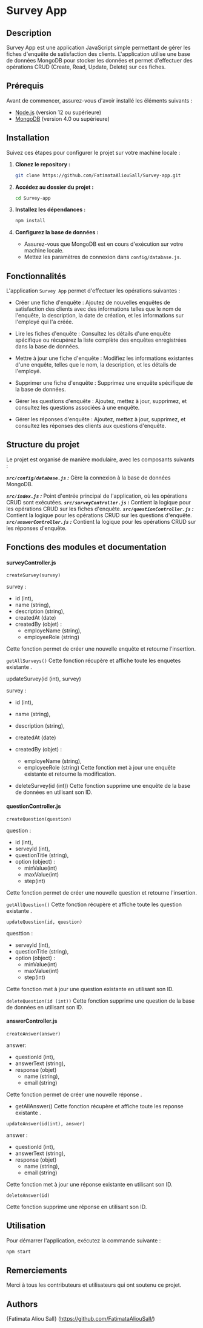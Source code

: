 # Survey App

## Description

Survey App est une application JavaScript simple permettant de gérer les fiches d'enquête de satisfaction des clients. L'application utilise une base de données MongoDB pour stocker les données et permet d'effectuer des opérations CRUD (Create, Read, Update, Delete) sur ces fiches.

## Prérequis

Avant de commencer, assurez-vous d'avoir installé les éléments suivants :

- [Node.js](https://nodejs.org/) (version 12 ou supérieure)
- [MongoDB](https://www.mongodb.com/try/download/community) (version 4.0 ou supérieure)

## Installation

Suivez ces étapes pour configurer le projet sur votre machine locale :

1. **Clonez le repository :**

    ```bash
    git clone https://github.com/FatimataAliouSall/Survey-app.git
    ```

2. **Accédez au dossier du projet :**

    ```bash
    cd Survey-app
    ```

3. **Installez les dépendances :**

    ```bash
    npm install
    ```

4. **Configurez la base de données :**

    - Assurez-vous que MongoDB est en cours d'exécution sur votre machine locale.
    - Mettez les paramètres de connexion dans `config/database.js`.

## Fonctionnalités

L'application `Survey App` permet d'effectuer les opérations suivantes :

- Créer une fiche d'enquête : Ajoutez de nouvelles enquêtes de satisfaction des clients avec des informations telles que le nom de l'enquête, la description, la date de création, et les informations sur l'employé qui l'a créée.

- Lire les fiches d'enquête : Consultez les détails d'une enquête spécifique ou récupérez la liste complète des enquêtes enregistrées dans la base de données.

- Mettre à jour une fiche d'enquête : Modifiez les informations existantes d'une enquête, telles que le nom, la description, et les détails de l'employé.

- Supprimer une fiche d'enquête : Supprimez une enquête spécifique de la base de données.

- Gérer les questions d'enquête : Ajoutez, mettez à jour, supprimez, et consultez les questions associées à une enquête.

- Gérer les réponses d'enquête : Ajoutez, mettez à jour, supprimez, et consultez les réponses des clients aux questions d'enquête.

## Structure du projet

Le projet est organisé de manière modulaire, avec les composants suivants :

***`src/config/database.js` :*** Gère la connexion à la base de données MongoDB.

***`src/index.js` :*** Point d'entrée principal de l'application, où les opérations CRUD sont exécutées.
***`src/surveyController.js` :*** Contient la logique pour les opérations CRUD sur les fiches d'enquête.
***`src/questionController.js` :*** Contient la logique pour les opérations CRUD sur les questions d'enquête.
***`src/answerController.js` :*** Contient la logique pour les opérations CRUD sur les réponses d'enquête.


## Fonctions des modules et documentation 


#### surveyController.js
``createSurvey(survey)``

survey :
- id (int),
- name (string),
- description (string),
- createdAt (date)
- createdBy (objet) : 
    - employeName (string),
    - employeeRole (string)

Cette fonction permet de créer une nouvelle enquête et retourne l'insertion.

 ``getAllSurveys()``
Cette fonction récupère et affiche toute les enquetes existante .


 updateSurvey(id (int), survey)

survey :

- id (int),
- name (string),
- description (string),
- createdAt (date)
- createdBy (objet) : 
    - employeName (string),
    - employeeRole (string)
    Cette fonction met à jour une enquête existante et retourne la modification.

- deleteSurvey(id (int))
Cette fonction supprime une enquête de la base de données en utilisant son ID.

#### questionController.js
``createQuestion(question)``

question :

- id (int),
- serveyId (int),
- questionTitle (string),
- option (object) :
    - minValue(int)
    - maxValue(int)
    - step(int)

Cette fonction permet de créer une nouvelle question et retourne l'insertion.

``getAllQuestion()``
Cette fonction récupère et affiche toute les question existante .

``updateQuestion(id, question)``

questtion :

- serveyId (int),
- questionTitle (string),
- option (object) :
    - minValue(int)
    - maxValue(int)
    - step(int)

Cette fonction met à jour une question existante  en utilisant son ID.


``deleteQuestion(id (int))``
Cette fonction supprime une question de la base de données en utilisant son ID.


#### answerController.js
``createAnswer(answer)``

answer:

- questionId (int),
- answerText (string),
- response (objet) 
    - name (string),
    - email (string)

Cette fonction permet de créer une nouvelle réponse .

- getAllAnswer()
Cette fonction récupère et affiche toute les reponse existante .

``updateAnswer(id(int), answer)``

answer :

- questionId (int),
- answerText (string),
- response (objet) 
    - name (string),
    - email (string)

Cette fonction met à jour une réponse existante en utilisant son ID.

``deleteAnswer(id)``

Cette fonction supprime une réponse en utilisant son ID.

## Utilisation

Pour démarrer l'application, exécutez la commande suivante :

```bash
npm start
```


## Remerciements

Merci à tous les contributeurs et utilisateurs qui ont soutenu ce projet.


## Authors

{Fatimata Aliou Sall} (https://github.com/FatimataAliouSall/)